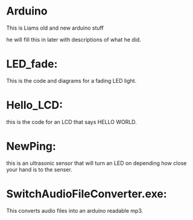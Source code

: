 # Arduino
This is Liams old and new arduino stuff

he will fill this in later with descriptions of what he did.

# LED_fade:

This is the code and diagrams for a fading LED light.

# Hello_LCD: 

this is the code for an LCD that says HELLO WORLD.

# NewPing: 

this is an ultrasonic sensor that will turn an LED on depending how close your hand is to the senser.  

# SwitchAudioFileConverter.exe:

This converts audio files into an arduino readable mp3.

